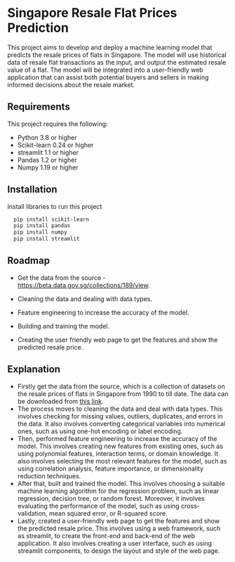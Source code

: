 
# Singapore Resale Flat Prices Prediction

This project aims to develop and deploy a machine learning model that predicts the resale prices of flats in Singapore. The model will use historical data of resale flat transactions as the input, and output the estimated resale value of a flat. The model will be integrated into a user-friendly web application that can assist both potential buyers and sellers in making informed decisions about the resale market.


## Requirements
This project requires the following:

- Python 3.8 or higher
- Scikit-learn 0.24 or higher
- streamlit 1.1 or higher
- Pandas 1.2 or higher
- Numpy 1.19 or higher
## Installation

Install libraries to run this project

```bash
  pip install scikit-learn
  pip install pandas
  pip install numpy
  pip install streamlit
```
    
## Roadmap

- Get the data from the source - https://beta.data.gov.sg/collections/189/view.

- Cleaning the data and dealing with data types.

- Feature engineering to increase the accuracy of the model.
- Building and training the model.
- Creating the user friendly web page to get the features and show the predicted resale price.


## Explanation

- Firstly get the data from the source, which is a collection of datasets on the resale prices of flats in Singapore from 1990 to till date. The data can be downloaded from [this link](https://www.analyticsvidhya.com/blog/2021/04/steps-to-complete-a-machine-learning-project/).
- The process moves to cleaning the data and deal with data types. This involves checking for missing values, outliers, duplicates, and errors in the data. It also involves converting categorical variables into numerical ones, such as using one-hot encoding or label encoding.
- Then, performed feature engineering to increase the accuracy of the model. This involves creating new features from existing ones, such as using polynomial features, interaction terms, or domain knowledge. It also involves selecting the most relevant features for the model, such as using correlation analysis, feature importance, or dimensionality reduction techniques.
- After that, built and trained the model. This involves choosing a suitable machine learning algorithm for the regression problem, such as linear regression, decision tree, or random forest. Moreover, it involves evaluating the performance of the model, such as using cross-validation, mean squared error, or R-squared score.
- Lastly, created a user-friendly web page to get the features and show the predicted resale price. This involves using a web framework, such as streamlit, to create the front-end and back-end of the web application. It also involves creating a user interface, such as using streamlit components, to design the layout and style of the web page.

